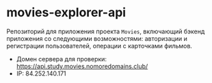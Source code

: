 # movies-explorer-api

Репозиторий для приложения проекта `Movies`, включающий бэкенд приложения со следующими возможностями: авторизации и регистрации пользователей, операции с карточками фильмов. 

* Домен сервера для проверки: https://api.study.movies.nomoredomains.club/
* IP: 84.252.140.171
